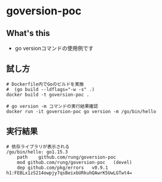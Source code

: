 # goversion-poc

## What's this
- go versionコマンドの使用例です

## 試し方
```
# Dockerfile内でGoのビルドを実施
#  (go build --ldflags="-w -s" .)
docker build -t goversion-poc .

# go version -m コマンドの実行結果確認
docker run -it goversion-poc go version -m /go/bin/hello
```

## 実行結果
```
# 依存ライブラリが表示される
/go/bin/hello: go1.15.3
	path	github.com/rung/goversion-poc
	mod	github.com/rung/goversion-poc	(devel)
	dep	github.com/pkg/errors	v0.9.1	h1:FEBLx1zS214owpjy7qsBeixbURkuhQAwrK5UwLGTwt4=
```
